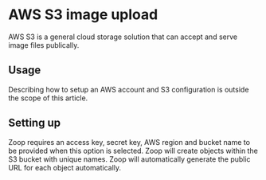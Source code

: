 # AWS S3 image upload

AWS S3 is a general cloud storage solution that can accept and serve image files publically.

## Usage

Describing how to setup an AWS account and S3 configuration is outside the scope of this article.

## Setting up

Zoop requires an access key, secret key, AWS region and bucket name to be provided when this option is selected. Zoop will create objects within the S3 bucket with unique names. Zoop will automatically generate the public URL for each object automatically.
